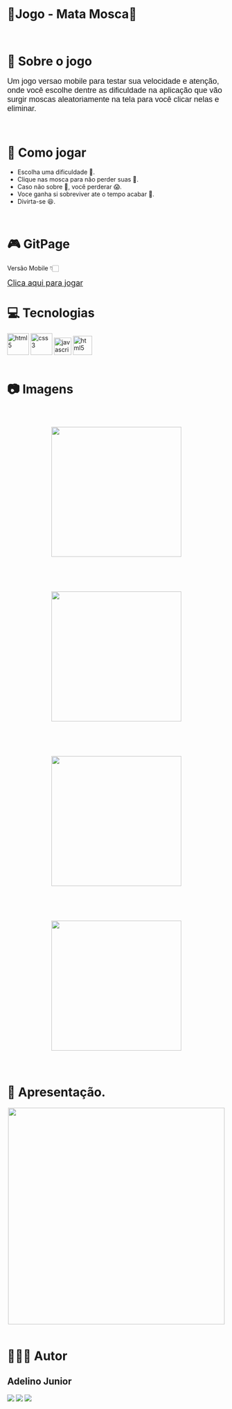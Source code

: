 # 🦟Jogo - Mata Mosca🦟

<br>

# 🦟 Sobre o jogo

<p style="font-size: 18px; font-family: 'Poppins', sans-serif">Um jogo versao mobile para testar sua velocidade e atenção, onde você escolhe dentre as dificuldade na aplicação que vão surgir moscas aleatoriamente na tela para você clicar nelas e eliminar.</p>

<br>

# 📕 Como jogar

- Escolha uma dificuldade 🤔.
- Clique nas mosca para não perder suas 💖.
- Caso não sobre 💖, você perderar 😱.
- Voce ganha si sobreviver ate o tempo acabar 🏅.
- Divirta-se 😆.

<br>

# 🎮 GitPage

<p>Versão Mobile 👇🏻</p>
<a style="font-size: 18px" href="https://adelinojnr.github.io/jogo-mata-mosca/Index.html">Clica aqui para jogar</a>

<br>

# 💻 Tecnologias

<div>
  <img src="https://raw.githubusercontent.com/devicons/devicon/master/icons/html5/html5-original-wordmark.svg" alt="html5" width="50" height="50"/>
  <img src="https://raw.githubusercontent.com/devicons/devicon/master/icons/css3/css3-original-wordmark.svg" alt="css3" width="50" height="50"/>
  <img height="40" width="40" src="https://raw.githubusercontent.com/github/explore/80688e429a7d4ef2fca1e82350fe8e3517d3494d/topics/javascript/javascript.png" alt="javascript"/>
  <img src="https://raw.githubusercontent.com/devicons/devicon/master/icons/bootstrap/bootstrap-plain-wordmark.svg" alt="html5" width="44" height="44"/>
</div>

<br>

# 📷 Imagens

<div>
  <div style="text-align: center">
    <img style="margin: 40px" width="300" src="./img/paginaMenu.png">
    <img style="margin: 40px" width="300" src="./img/paginaVitoria.png">
  </div>
  <div style="text-align: center">
    <img style="margin: 40px" width="300" src="./img/paginaJogo.png">
    <img style="margin: 40px" width="300" src="./img/paginaDerrota.png">
  </div>
</div>

# 🎥 Apresentação.
<div style="text-align: center">
  <img width="500" src="./img/apresentacao.gif" />
</div>

<br>

# 🙋🏻‍♂️ Autor

## Adelino Junior

<a href="https://www.linkedin.com/in/adelinojr/"><img src="https://img.shields.io/badge/linkedin-0077B5.svg?style=for-the-badge&logo=linkedin&logoColor=white"></a>
<a href="https://github.com/AdelinoJnr"><img src="https://img.shields.io/badge/github-161616.svg?style=for-the-badge&logo=github&logoColor=white"></a>
<a href="mailto:adelinojunior96@gmail.com"><img src="https://img.shields.io/badge/e‑mail-D14836.svg?style=for-the-badge&logo=GMail&logoColor=white"></a>
